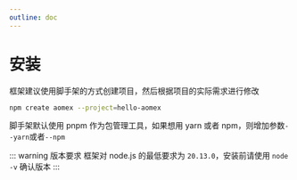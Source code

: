 ```yaml
---
outline: doc
---
```


# 安装

框架建议使用脚手架的方式创建项目，然后根据项目的实际需求进行修改

```bash
npm create aomex --project=hello-aomex
```

脚手架默认使用 pnpm 作为包管理工具，如果想用 yarn 或者 npm，则增加参数`--yarn`或者`--npm`

::: warning 版本要求
框架对 node.js 的最低要求为 `20.13.0`，安装前请使用 `node -v` 确认版本
:::
